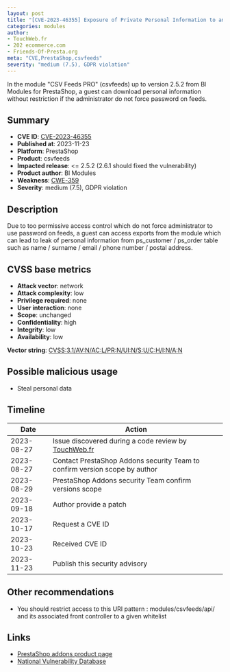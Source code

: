 ```yaml
---
layout: post
title: "[CVE-2023-46355] Exposure of Private Personal Information to an Unauthorized Actor in Bl Modules - CSV Feeds PRO module for PrestaShop"
categories: modules
author:
- TouchWeb.fr
- 202 ecommerce.com
- Friends-Of-Presta.org
meta: "CVE,PrestaShop,csvfeeds"
severity: "medium (7.5), GDPR violation"
---
```


In the module "CSV Feeds PRO" (csvfeeds) up to version 2.5.2 from Bl Modules for PrestaShop, a guest can download personal information without restriction if the administrator do not force password on feeds.

## Summary

* **CVE ID**: [CVE-2023-46355](https://cve.mitre.org/cgi-bin/cvename.cgi?name=CVE-2023-46355)
* **Published at**: 2023-11-23
* **Platform**: PrestaShop
* **Product**: csvfeeds
* **Impacted release**: <= 2.5.2 (2.6.1 should fixed the vulnerability)
* **Product author**: Bl Modules
* **Weakness**: [CWE-359](https://cwe.mitre.org/data/definitions/359.html)
* **Severity**: medium (7.5), GDPR violation

## Description

Due to too permissive access control which do not force administrator to use password on feeds, a guest can access exports from the module which can lead to leak of personal information from ps_customer / ps_order table such as name / surname / email / phone number / postal address.


## CVSS base metrics

* **Attack vector**: network
* **Attack complexity**: low
* **Privilege required**: none
* **User interaction**: none
* **Scope**: unchanged
* **Confidentiality**: high
* **Integrity**: low
* **Availability**: low

**Vector string**: [CVSS:3.1/AV:N/AC:L/PR:N/UI:N/S:U/C:H/I:N/A:N](https://nvd.nist.gov/vuln-metrics/cvss/v3-calculator?vector=AV:N/AC:L/PR:N/UI:N/S:U/C:H/I:N/A:N)

## Possible malicious usage

* Steal personal data

## Timeline

| Date | Action |
|--|--|
| 2023-08-27 | Issue discovered during a code review by [TouchWeb.fr](https://www.touchweb.fr) |
| 2023-08-27 | Contact PrestaShop Addons security Team to confirm version scope by author |
| 2023-08-29 | PrestaShop Addons security Team confirm versions scope |
| 2023-09-18 | Author provide a patch |
| 2023-10-17 | Request a CVE ID |
| 2023-10-23 | Received CVE ID |
| 2023-11-23 | Publish this security advisory |

## Other recommendations

* You should restrict access to this URI pattern : modules/csvfeeds/api/ and its associated front controller to a given whitelist

## Links

* [PrestaShop addons product page](https://addons.prestashop.com/fr/import-export-de-donnees/47855-csv-feeds-pro.html)
* [National Vulnerability Database](https://nvd.nist.gov/vuln/detail/CVE-2023-46355)
